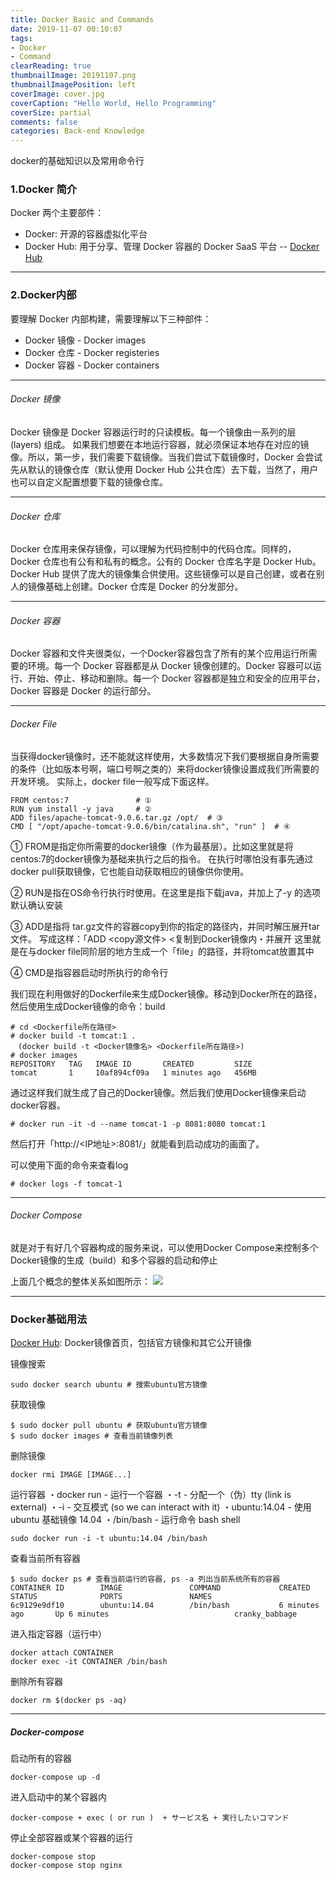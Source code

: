 ```yaml
---
title: Docker Basic and Commands
date: 2019-11-07 00:10:07
tags:
- Docker
- Command
clearReading: true
thumbnailImage: 20191107.png
thumbnailImagePosition: left
coverImage: cover.jpg
coverCaption: "Hello World, Hello Programming"
coverSize: partial
comments: false
categories: Back-end Knowledge
---
```

docker的基础知识以及常用命令行
<!--more-->
### 1.Docker 简介
Docker 两个主要部件：

- Docker: 开源的容器虚拟化平台
- Docker Hub: 用于分享、管理 Docker 容器的 Docker SaaS 平台 -- [Docker Hub](https://link.jianshu.com/?t=https://registry.hub.docker.com/search?q=library)

*** 
### 2.Docker内部
要理解 Docker 内部构建，需要理解以下三种部件：

- Docker 镜像 - Docker images
- Docker 仓库 - Docker registeries
- Docker 容器 - Docker containers

***

###### Docker 镜像
Docker 镜像是 Docker 容器运行时的只读模板。每一个镜像由一系列的层 (layers) 组成。
如果我们想要在本地运行容器，就必须保证本地存在对应的镜像。所以，第一步，我们需要下载镜像。当我们尝试下载镜像时，Docker 会尝试先从默认的镜像仓库（默认使用 Docker Hub 公共仓库）去下载，当然了，用户也可以自定义配置想要下载的镜像仓库。

***
###### Docker 仓库
Docker 仓库用来保存镜像，可以理解为代码控制中的代码仓库。同样的，Docker 仓库也有公有和私有的概念。公有的 Docker 仓库名字是 Docker Hub。Docker Hub 提供了庞大的镜像集合供使用。这些镜像可以是自己创建，或者在别人的镜像基础上创建。Docker 仓库是 Docker 的分发部分。
***
###### Docker 容器
Docker 容器和文件夹很类似，一个Docker容器包含了所有的某个应用运行所需要的环境。每一个 Docker 容器都是从 Docker 镜像创建的。Docker 容器可以运行、开始、停止、移动和删除。每一个 Docker 容器都是独立和安全的应用平台，Docker 容器是 Docker 的运行部分。
***
###### Docker File 
当获得docker镜像时，还不能就这样使用，大多数情况下我们要根据自身所需要的条件（比如版本号啊，端口号啊之类的）来将docker镜像设置成我们所需要的开发环境。
实际上，docker file一般写成下面这样。
```
FROM centos:7               # ①
RUN yum install -y java     # ②
ADD files/apache-tomcat-9.0.6.tar.gz /opt/  # ③
CMD [ "/opt/apache-tomcat-9.0.6/bin/catalina.sh", "run" ]  # ④
```
① FROM是指定你所需要的docker镜像（作为最基层）。比如这里就是将centos:7的docker镜像为基础来执行之后的指令。
在执行时哪怕没有事先通过docker pull获取镜像，它也能自动获取相应的镜像供你使用。

② RUN是指在OS命令行执行时使用。在这里是指下载java，并加上了-y 的选项默认确认安装

③ ADD是指将 tar.gz文件的容器copy到你的指定的路径内，并同时解压展开tar文件。
写成这样：「ADD <copy源文件> <复制到Docker镜像内・并展开
这里就是在与docker file同阶层的地方生成一个「file」的路径，并将tomcat放置其中

④ CMD是指容器启动时所执行的命令行

我们现在利用做好的Dockerfile来生成Docker镜像。移动到Docker所在的路径，然后使用生成Docker镜像的命令：build
```
# cd <Dockerfile所在路径>
# docker build -t tomcat:1 .
　(docker build -t <Docker镜像名> <Dockerfile所在路径>)
# docker images
REPOSITORY   TAG   IMAGE ID       CREATED         SIZE
tomcat       1     10af894cf09a   1 minutes ago   456MB
```

通过这样我们就生成了自己的Docker镜像。然后我们使用Docker镜像来启动docker容器。
```
# docker run -it -d --name tomcat-1 -p 8081:8080 tomcat:1
```
然后打开「http://<IP地址>:8081/」就能看到启动成功的画面了。

可以使用下面的命令来查看log
```
# docker logs -f tomcat-1
```
***
###### Docker Compose
就是对于有好几个容器构成的服务来说，可以使用Docker Compose来控制多个Docker镜像的生成（build）和多个容器的启动和停止

上面几个概念的整体关系如图所示：
<img src="./1.png">

***
### Docker基础用法
[Docker Hub](https://link.jianshu.com/?t=https://registry.hub.docker.com/search?q=library): Docker镜像首页，包括官方镜像和其它公开镜像

镜像搜索
```
sudo docker search ubuntu # 搜索ubuntu官方镜像
```

获取镜像
```
$ sudo docker pull ubuntu # 获取ubuntu官方镜像
$ sudo docker images # 查看当前镜像列表
```

删除镜像
```
docker rmi IMAGE [IMAGE...]
```

运行容器
・docker run - 运行一个容器
・-t - 分配一个（伪）tty (link is external)
・-i - 交互模式 (so we can interact with it)
・ubuntu:14.04 - 使用 ubuntu 基础镜像 14.04
・/bin/bash - 运行命令 bash shell

```
sudo docker run -i -t ubuntu:14.04 /bin/bash
```

查看当前所有容器
```
$ sudo docker ps # 查看当前运行的容器, ps -a 列出当前系统所有的容器
CONTAINER ID        IMAGE               COMMAND             CREATED             STATUS              PORTS               NAMES
6c9129e9df10        ubuntu:14.04        /bin/bash           6 minutes ago       Up 6 minutes                            cranky_babbage
```

进入指定容器（运行中）
```
docker attach CONTAINER
docker exec -it CONTAINER /bin/bash

```

删除所有容器
```
docker rm $(docker ps -aq)
```
***
##### Docker-compose
启动所有的容器
```
docker-compose up -d
```

进入启动中的某个容器内
```
docker-compose + exec ( or run )  + サービス名 + 実行したいコマンド
```

停止全部容器或某个容器的运行
```
docker-compose stop
docker-compose stop nginx
```
